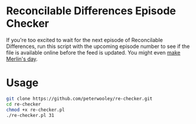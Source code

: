 # Reconcilable Differences Episode Checker
If you're too excited to wait for the next episode of Reconcilable Differences, run this script with the upcoming episode number to see if the file is available online before the feed is updated. You might even [make Merlin's day](https://twitter.com/hotdogsladies/status/748340960304586754).

# Usage
```sh
git clone https://github.com/peterwooley/re-checker.git
cd re-checker
chmod +x re-checker.pl
./re-checker.pl 31
```
